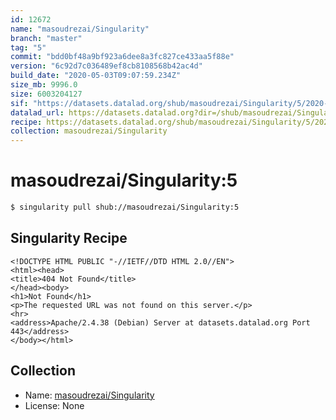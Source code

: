 ```yaml
---
id: 12672
name: "masoudrezai/Singularity"
branch: "master"
tag: "5"
commit: "bdd0bf48a9bf923a6dee8a3fc827ce433aa5f88e"
version: "6c92d7c036489ef8cb8108568b42ac4d"
build_date: "2020-05-03T09:07:59.234Z"
size_mb: 9996.0
size: 6003204127
sif: "https://datasets.datalad.org/shub/masoudrezai/Singularity/5/2020-05-03-bdd0bf48-6c92d7c0/6c92d7c036489ef8cb8108568b42ac4d.sif"
datalad_url: https://datasets.datalad.org?dir=/shub/masoudrezai/Singularity/5/2020-05-03-bdd0bf48-6c92d7c0/
recipe: https://datasets.datalad.org/shub/masoudrezai/Singularity/5/2020-05-03-bdd0bf48-6c92d7c0/Singularity
collection: masoudrezai/Singularity
---
```


# masoudrezai/Singularity:5

```bash
$ singularity pull shub://masoudrezai/Singularity:5
```

## Singularity Recipe

```singularity
<!DOCTYPE HTML PUBLIC "-//IETF//DTD HTML 2.0//EN">
<html><head>
<title>404 Not Found</title>
</head><body>
<h1>Not Found</h1>
<p>The requested URL was not found on this server.</p>
<hr>
<address>Apache/2.4.38 (Debian) Server at datasets.datalad.org Port 443</address>
</body></html>
```

## Collection

 - Name: [masoudrezai/Singularity](https://github.com/masoudrezai/Singularity)
 - License: None

